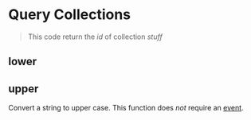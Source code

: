 # Query Collections

> This code return the *id* of collection *stuff*

## lower

## upper

Convert a string to upper case.
This function does *not* require an [event](#events).
